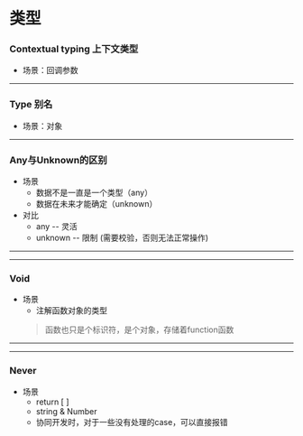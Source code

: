 # 类型

### Contextual typing 上下文类型

- 场景：回调参数 

***

### Type 别名

- 场景：对象

***

### Any与Unknown的区别

- 场景
  - 数据不是一直是一个类型（any）
  - 数据在未来才能确定（unknown）
- 对比
  - any -- 灵活
  - unknown -- 限制 (需要校验，否则无法正常操作)

***

***

### Void

- 场景
  - 注解函数对象的类型
  > 函数也只是个标识符，是个对象，存储着function函数

***

***

### Never

- 场景
  - return [ ]
  - string & Number
  - 协同开发时，对于一些没有处理的case，可以直接报错

